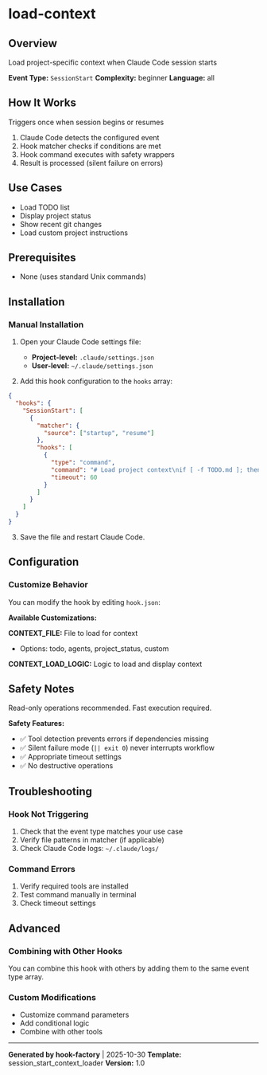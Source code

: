 # load-context

## Overview
Load project-specific context when Claude Code session starts

**Event Type:** `SessionStart`
**Complexity:** beginner
**Language:** all

## How It Works
Triggers once when session begins or resumes

1. Claude Code detects the configured event
2. Hook matcher checks if conditions are met
3. Hook command executes with safety wrappers
4. Result is processed (silent failure on errors)

## Use Cases
- Load TODO list
- Display project status
- Show recent git changes
- Load custom project instructions

## Prerequisites
- None (uses standard Unix commands)

## Installation

### Manual Installation

1. Open your Claude Code settings file:
   - **Project-level:** `.claude/settings.json`
   - **User-level:** `~/.claude/settings.json`

2. Add this hook configuration to the `hooks` array:

```json
{
  "hooks": {
    "SessionStart": [
      {
        "matcher": {
          "source": ["startup", "resume"]
        },
        "hooks": [
          {
            "type": "command",
            "command": "# Load project context\nif [ -f TODO.md ]; then\n    echo \"# Project TODO List\"\n    cat TODO.md\nelse\n    echo \"No TODO.md found\"\nfi",
            "timeout": 60
          }
        ]
      }
    ]
  }
}
```

3. Save the file and restart Claude Code.

## Configuration

### Customize Behavior
You can modify the hook by editing `hook.json`:

**Available Customizations:**

**CONTEXT_FILE:** File to load for context
- Options: todo, agents, project_status, custom

**CONTEXT_LOAD_LOGIC:** Logic to load and display context

## Safety Notes
Read-only operations recommended. Fast execution required.

**Safety Features:**
- ✅ Tool detection prevents errors if dependencies missing
- ✅ Silent failure mode (`|| exit 0`) never interrupts workflow
- ✅ Appropriate timeout settings
- ✅ No destructive operations

## Troubleshooting

### Hook Not Triggering
1. Check that the event type matches your use case
2. Verify file patterns in matcher (if applicable)
3. Check Claude Code logs: `~/.claude/logs/`

### Command Errors
1. Verify required tools are installed
2. Test command manually in terminal
3. Check timeout settings

## Advanced

### Combining with Other Hooks
You can combine this hook with others by adding them to the same event type array.

### Custom Modifications
- Customize command parameters
- Add conditional logic
- Combine with other tools

---
**Generated by hook-factory** | 2025-10-30
**Template:** session_start_context_loader
**Version:** 1.0
